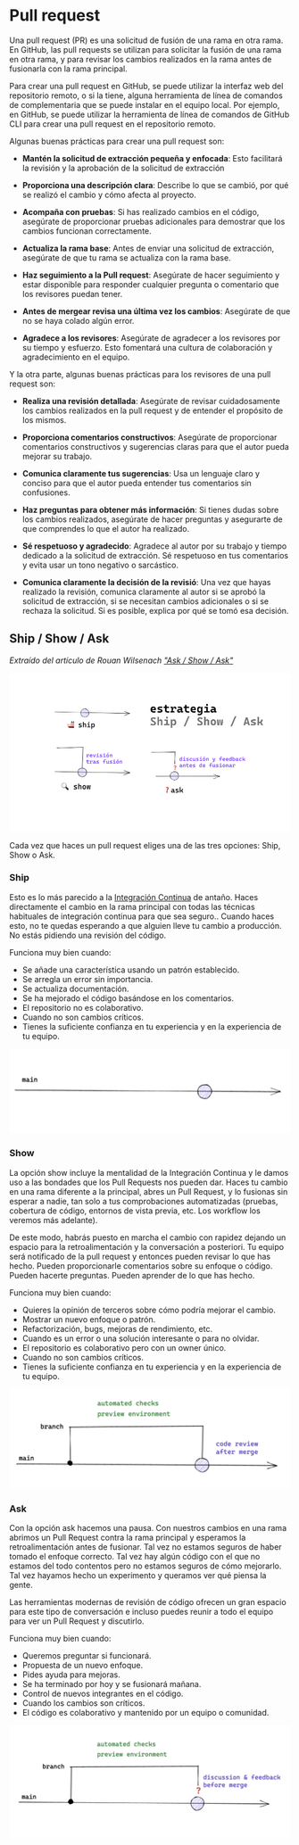 
# Pull request

Una pull request (PR) es una solicitud de fusión de una rama en otra rama. En GitHub, las pull requests se utilizan para solicitar la fusión de una rama en otra rama, y para revisar los cambios realizados en la rama antes de fusionarla con la rama principal.

Para crear una pull request en GitHub, se puede utilizar la interfaz web del repositorio remoto, o si la tiene, alguna herramienta de línea de comandos de complementaria que se puede instalar en el equipo local. Por ejemplo, en GitHub, se puede utilizar la herramienta de línea de comandos de GitHub CLI para crear una pull request en el repositorio remoto.

Algunas buenas prácticas para crear una pull request son:

- **Mantén la solicitud de extracción pequeña y enfocada**: Esto facilitará la revisión y la aprobación de la solicitud de extracción

- **Proporciona una descripción clara**: Describe lo que se cambió, por qué se realizó el cambio y cómo afecta al proyecto.

- **Acompaña con pruebas**: Si has realizado cambios en el código, asegúrate de proporcionar pruebas adicionales para demostrar que los cambios funcionan correctamente.

- **Actualiza la rama base**: Antes de enviar una solicitud de extracción, asegúrate de que tu rama se actualiza con la rama base. 

- **Haz seguimiento a la Pull request**: Asegúrate de hacer seguimiento y estar disponible para responder cualquier pregunta o comentario que los revisores puedan tener.

- **Antes de mergear revisa una última vez los cambios**: Asegúrate de que no se haya colado algún error.

- **Agradece a los revisores**: Asegúrate de agradecer a los revisores por su tiempo y esfuerzo. Esto fomentará una cultura de colaboración y agradecimiento en el equipo.

Y la otra parte, algunas buenas prácticas para los revisores de una pull request son:

- **Realiza una revisión detallada**: Asegúrate de revisar cuidadosamente los cambios realizados en la pull request y de entender el propósito de los mismos.

- **Proporciona comentarios constructivos**: Asegúrate de proporcionar comentarios constructivos y sugerencias claras para que el autor pueda mejorar su trabajo.

- **Comunica claramente tus sugerencias**: Usa un lenguaje claro y conciso para que el autor pueda entender tus comentarios sin confusiones.

- **Haz preguntas para obtener más información**: Si tienes dudas sobre los cambios realizados, asegúrate de hacer preguntas y asegurarte de que comprendes lo que el autor ha realizado.

- **Sé respetuoso y agradecido**: Agradece al autor por su trabajo y tiempo dedicado a la solicitud de extracción. Sé respetuoso en tus comentarios y evita usar un tono negativo o sarcástico.

- **Comunica claramente la decisión de la revisió**: Una vez que hayas realizado la revisión, comunica claramente al autor si se aprobó la solicitud de extracción, si se necesitan cambios adicionales o si se rechaza la solicitud. Si es posible, explica por qué se tomó esa decisión.

## Ship / Show / Ask
_Extraído del artículo de Rouan Wilsenach ["Ask / Show / Ask"](https://martinfowler.com/articles/ship-show-ask.html)_

<div style="text-align: center;">
  <div style="margin: 0 auto;">

![](../_media/02_hands_on/ship_show_ask.png)

  </div>
</div>

Cada vez que haces un pull request eliges una de las tres opciones: Ship, Show o Ask.

### Ship
Esto es lo más parecido a la [Integración Continua](https://es.wikipedia.org/wiki/Integraci%C3%B3n_continua) de antaño. Haces directamente el cambio en la rama principal con todas las técnicas habituales de integración continua para que sea seguro.. Cuando haces esto, no te quedas esperando a que alguien lleve tu cambio a producción. No estás pidiendo una revisión del código.

Funciona muy bien cuando:

- Se añade una característica usando un patrón establecido.
- Se arregla un error sin importancia.
- Se actualiza documentación.
- Se ha mejorado el código basándose en los comentarios.
- El repositorio no es colaborativo.
- Cuando no son cambios críticos.
- Tienes la suficiente confianza en tu experiencia y en la experiencia de tu equipo.

<div style="text-align: center;">
  <div style="margin: 0 auto;">

![](../_media/02_hands_on/ship.png)

  </div>
</div>

### Show 

La opción show incluye la mentalidad de la Integración Continua y le damos uso a las bondades que los Pull Requests nos pueden dar. Haces tu cambio en una rama diferente a la principal, abres un Pull Request, y lo fusionas sin esperar a nadie, tan solo a tus comprobaciones automatizadas (pruebas, cobertura de código, entornos de vista previa, etc. Los workflow los veremos más adelante). 

De este modo, habrás puesto en marcha el cambio con rapidez dejando un espacio para la retroalimentación y la conversación a posteriori. Tu equipo será notificado de la pull request y entonces pueden revisar lo que has hecho. Pueden proporcionarle comentarios sobre su enfoque o código. Pueden hacerte preguntas. Pueden aprender de lo que has hecho.

Funciona muy bien cuando:

- Quieres la opinión de terceros sobre cómo podría mejorar el cambio.
- Mostrar un nuevo enfoque o patrón.
- Refactorización, bugs, mejoras de rendimiento, etc.
- Cuando es un error o una solución interesante o para no olvidar.
- El repositorio es colaborativo pero con un owner único.
- Cuando no son cambios críticos.
- Tienes la suficiente confianza en tu experiencia y en la experiencia de tu equipo.

<div style="text-align: center;">
  <div style="margin: 0 auto;">

![](../_media/02_hands_on/show.png)

  </div>
</div>

### Ask
Con la opción ask hacemos una pausa. Con nuestros cambios en una rama abrimos un Pull Request contra la rama principal y esperamos la retroalimentación antes de fusionar. Tal vez no estamos seguros de haber tomado el enfoque correcto. Tal vez hay algún código con el que no estamos del todo contentos pero no estamos seguros de cómo mejorarlo. Tal vez hayamos hecho un experimento y queramos ver qué piensa la gente.

Las herramientas modernas de revisión de código ofrecen un gran espacio para este tipo de conversación e incluso puedes reunir a todo el equipo para ver un Pull Request y discutirlo.

Funciona muy bien cuando:

- Queremos preguntar si funcionará.
- Propuesta de un nuevo enfoque.
- Pides ayuda para mejoras.
- Se ha terminado por hoy y se fusionará mañana.
- Control de nuevos integrantes en el código.
- Cuando los cambios son críticos.
- El código es colaborativo y mantenido por un equipo o comunidad.

<div style="text-align: center;">
  <div style="margin: 0 auto;">

![](../_media/02_hands_on/ask.png)

  </div>
</div>


